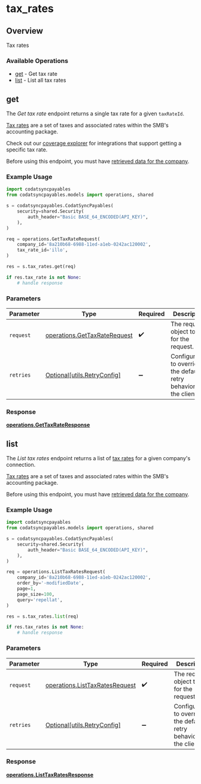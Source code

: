 # tax_rates

## Overview

Tax rates

### Available Operations

* [get](#get) - Get tax rate
* [list](#list) - List all tax rates

## get

The *Get tax rate* endpoint returns a single tax rate for a given `taxRateId`.

[Tax rates](https://docs.codat.io/sync-for-payables-api#/schemas/TaxRate) are a set of taxes and associated rates within the SMB's accounting package.

Check out our [coverage explorer](https://knowledge.codat.io/supported-features/accounting?view=tab-by-data-type&dataType=taxRates) for integrations that support getting a specific tax rate.

Before using this endpoint, you must have [retrieved data for the company](https://docs.codat.io/sync-for-payables-api#/operations/refresh-company-data).


### Example Usage

```python
import codatsyncpayables
from codatsyncpayables.models import operations, shared

s = codatsyncpayables.CodatSyncPayables(
    security=shared.Security(
        auth_header="Basic BASE_64_ENCODED(API_KEY)",
    ),
)

req = operations.GetTaxRateRequest(
    company_id='8a210b68-6988-11ed-a1eb-0242ac120002',
    tax_rate_id='illo',
)

res = s.tax_rates.get(req)

if res.tax_rate is not None:
    # handle response
```

### Parameters

| Parameter                                                                    | Type                                                                         | Required                                                                     | Description                                                                  |
| ---------------------------------------------------------------------------- | ---------------------------------------------------------------------------- | ---------------------------------------------------------------------------- | ---------------------------------------------------------------------------- |
| `request`                                                                    | [operations.GetTaxRateRequest](../../models/operations/gettaxraterequest.md) | :heavy_check_mark:                                                           | The request object to use for the request.                                   |
| `retries`                                                                    | [Optional[utils.RetryConfig]](../../models/utils/retryconfig.md)             | :heavy_minus_sign:                                                           | Configuration to override the default retry behavior of the client.          |


### Response

**[operations.GetTaxRateResponse](../../models/operations/gettaxrateresponse.md)**


## list

The *List tax rates* endpoint returns a list of [tax rates](https://docs.codat.io/sync-for-payables-api#/schemas/TaxRate) for a given company's connection.

[Tax rates](https://docs.codat.io/sync-for-payables-api#/schemas/TaxRate) are a set of taxes and associated rates within the SMB's accounting package.

Before using this endpoint, you must have [retrieved data for the company](https://docs.codat.io/sync-for-payables-api#/operations/refresh-company-data).
    

### Example Usage

```python
import codatsyncpayables
from codatsyncpayables.models import operations, shared

s = codatsyncpayables.CodatSyncPayables(
    security=shared.Security(
        auth_header="Basic BASE_64_ENCODED(API_KEY)",
    ),
)

req = operations.ListTaxRatesRequest(
    company_id='8a210b68-6988-11ed-a1eb-0242ac120002',
    order_by='-modifiedDate',
    page=1,
    page_size=100,
    query='repellat',
)

res = s.tax_rates.list(req)

if res.tax_rates is not None:
    # handle response
```

### Parameters

| Parameter                                                                        | Type                                                                             | Required                                                                         | Description                                                                      |
| -------------------------------------------------------------------------------- | -------------------------------------------------------------------------------- | -------------------------------------------------------------------------------- | -------------------------------------------------------------------------------- |
| `request`                                                                        | [operations.ListTaxRatesRequest](../../models/operations/listtaxratesrequest.md) | :heavy_check_mark:                                                               | The request object to use for the request.                                       |
| `retries`                                                                        | [Optional[utils.RetryConfig]](../../models/utils/retryconfig.md)                 | :heavy_minus_sign:                                                               | Configuration to override the default retry behavior of the client.              |


### Response

**[operations.ListTaxRatesResponse](../../models/operations/listtaxratesresponse.md)**

